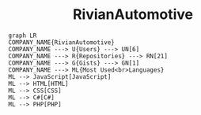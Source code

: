 <h1 align="center">RivianAutomotive</h1>

```mermaid
graph LR
COMPANY_NAME{RivianAutomotive}
COMPANY_NAME ---> U{Users} ---> UN[6]
COMPANY_NAME ---> R{Repositories} ---> RN[21]
COMPANY_NAME ---> G{Gists} ---> GN[1]
COMPANY_NAME ---> ML{Most Used<br>Languages}
ML --> JavaScript[JavaScript]
ML --> HTML[HTML]
ML --> CSS[CSS]
ML --> C#[C#]
ML --> PHP[PHP]
```
